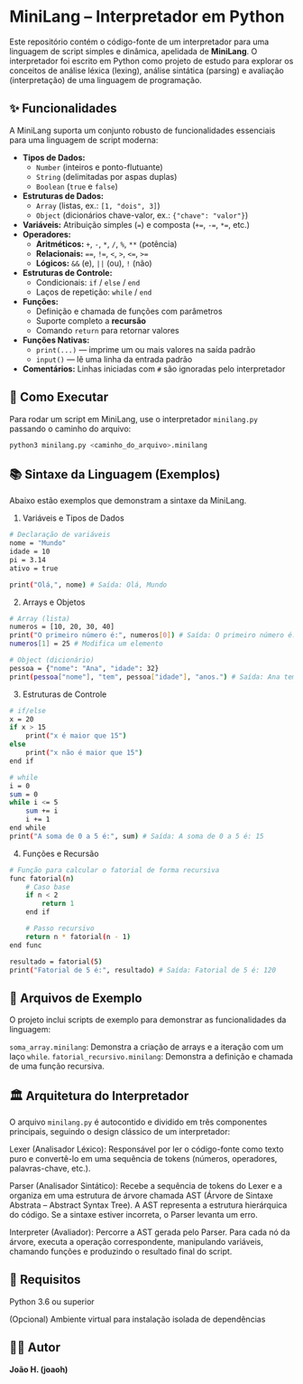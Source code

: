 # MiniLang – Interpretador em Python

Este repositório contém o código-fonte de um interpretador para uma linguagem de script simples e dinâmica, apelidada de **MiniLang**. O interpretador foi escrito em Python como projeto de estudo para explorar os conceitos de análise léxica (lexing), análise sintática (parsing) e avaliação (interpretação) de uma linguagem de programação.

## ✨ Funcionalidades

A MiniLang suporta um conjunto robusto de funcionalidades essenciais para uma linguagem de script moderna:

- **Tipos de Dados:**
  - `Number` (inteiros e ponto-flutuante)
  - `String` (delimitadas por aspas duplas)
  - `Boolean` (`true` e `false`)
- **Estruturas de Dados:**
  - `Array` (listas, ex.: `[1, "dois", 3]`)
  - `Object` (dicionários chave-valor, ex.: `{"chave": "valor"}`)
- **Variáveis:** Atribuição simples (`=`) e composta (`+=`, `-=`, `*=`, etc.)
- **Operadores:**
  - **Aritméticos:** `+`, `-`, `*`, `/`, `%`, `**` (potência)
  - **Relacionais:** `==`, `!=`, `<`, `>`, `<=`, `>=`
  - **Lógicos:** `&&` (e), `||` (ou), `!` (não)
- **Estruturas de Controle:**
  - Condicionais: `if` / `else` / `end`
  - Laços de repetição: `while` / `end`
- **Funções:**
  - Definição e chamada de funções com parâmetros
  - Suporte completo a **recursão**
  - Comando `return` para retornar valores
- **Funções Nativas:**
  - `print(...)` — imprime um ou mais valores na saída padrão
  - `input()` — lê uma linha da entrada padrão
- **Comentários:** Linhas iniciadas com `#` são ignoradas pelo interpretador

## 🚀 Como Executar

Para rodar um script em MiniLang, use o interpretador `minilang.py` passando o caminho do arquivo:

```bash
python3 minilang.py <caminho_do_arquivo>.minilang

```

## 📚 Sintaxe da Linguagem (Exemplos)
Abaixo estão exemplos que demonstram a sintaxe da MiniLang.

1. Variáveis e Tipos de Dados

```bash
# Declaração de variáveis
nome = "Mundo"
idade = 10
pi = 3.14
ativo = true

print("Olá,", nome) # Saída: Olá, Mundo

```

2. Arrays e Objetos

```bash
# Array (lista)
numeros = [10, 20, 30, 40]
print("O primeiro número é:", numeros[0]) # Saída: O primeiro número é: 10
numeros[1] = 25 # Modifica um elemento

# Object (dicionário)
pessoa = {"nome": "Ana", "idade": 32}
print(pessoa["nome"], "tem", pessoa["idade"], "anos.") # Saída: Ana tem 32 anos.
```

3. Estruturas de Controle

```bash
# if/else
x = 20
if x > 15
    print("x é maior que 15")
else
    print("x não é maior que 15")
end if

# while
i = 0
sum = 0
while i <= 5
    sum += i
    i += 1
end while
print("A soma de 0 a 5 é:", sum) # Saída: A soma de 0 a 5 é: 15

```
4. Funções e Recursão

```bash
# Função para calcular o fatorial de forma recursiva
func fatorial(n)
    # Caso base
    if n < 2
        return 1
    end if

    # Passo recursivo
    return n * fatorial(n - 1)
end func

resultado = fatorial(5)
print("Fatorial de 5 é:", resultado) # Saída: Fatorial de 5 é: 120
```

## 📂 Arquivos de Exemplo
O projeto inclui scripts de exemplo para demonstrar as funcionalidades da linguagem:

`soma_array.minilang`: Demonstra a criação de arrays e a iteração com um laço `while`.
`fatorial_recursivo.minilang`: Demonstra a definição e chamada de uma função recursiva.

## 🏛️ Arquitetura do Interpretador

O arquivo `minilang.py` é autocontido e dividido em três componentes principais, seguindo o design clássico de um interpretador:

Lexer (Analisador Léxico):
Responsável por ler o código-fonte como texto puro e convertê-lo em uma sequência de tokens (números, operadores, palavras-chave, etc.).

Parser (Analisador Sintático):
Recebe a sequência de tokens do Lexer e a organiza em uma estrutura de árvore chamada AST (Árvore de Sintaxe Abstrata – Abstract Syntax Tree). A AST representa a estrutura hierárquica do código. Se a sintaxe estiver incorreta, o Parser levanta um erro.

Interpreter (Avaliador):
Percorre a AST gerada pelo Parser. Para cada nó da árvore, executa a operação correspondente, manipulando variáveis, chamando funções e produzindo o resultado final do script.

## 🔧 Requisitos
Python 3.6 ou superior

(Opcional) Ambiente virtual para instalação isolada de dependências

## 👨‍💻 Autor
**João H. (joaoh)** 